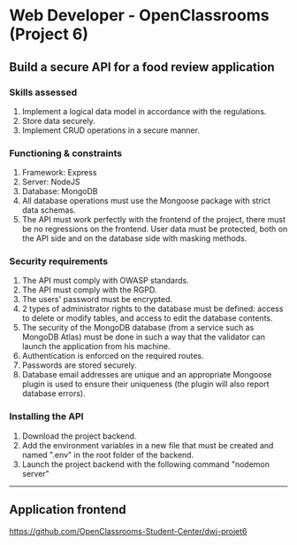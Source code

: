 # Web Developer - OpenClassrooms (Project 6)

## Build a secure API for a food review application

### Skills assessed
 1. Implement a logical data model in accordance with the regulations.
 2. Store data securely.
 3. Implement CRUD operations in a secure manner.

### Functioning & constraints
 1. Framework: Express
 2. Server: NodeJS 
 3. Database: MongoDB
 4. All database operations must use the Mongoose package with strict data schemas.
 5. The API must work perfectly with the frontend of the project, there must be no regressions on the frontend.
User data must be protected, both on the API side and on the database side with masking methods.

### Security requirements
 1. The API must comply with OWASP standards.
 2. The API must comply with the RGPD. 
 3. The users' password must be encrypted.
 4. 2 types of administrator rights to the database must be defined: access to delete or modify tables, and access to edit the database contents.
 5. The security of the MongoDB database (from a service such as MongoDB Atlas) must be done in such a way that the validator can launch the application from his machine.
 6. Authentication is enforced on the required routes.
 7. Passwords are stored securely.
 8. Database email addresses are unique and an appropriate Mongoose plugin is used to ensure their uniqueness (the plugin will also report database errors).
 
### Installing the API
1. Download the project backend.
2. Add the environment variables in a new file that must be created and named ".env" in the root folder of the backend.
3. Launch the project backend with the following command "nodemon server"

--- --- ---

## Application frontend
https://github.com/OpenClassrooms-Student-Center/dwj-projet6
